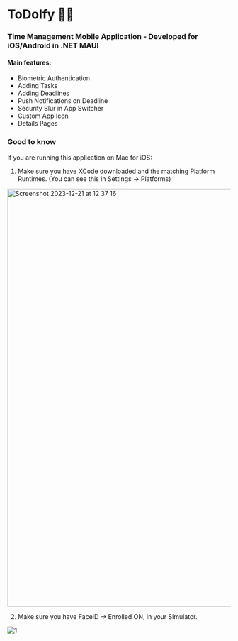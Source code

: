 # ToDoIfy 📆📲 

### Time Management Mobile Application - Developed for iOS/Android in .NET MAUI

#### Main features:

* Biometric Authentication
* Adding Tasks 
* Adding Deadlines
* Push Notifications on Deadline
* Security Blur in App Switcher
* Custom App Icon
* Details Pages

### Good to know

If you are running this application on Mac for iOS:

1) Make sure you have XCode downloaded and the matching Platform Runtimes. (You can see this in Settings -> Platforms)
   
<img width="942" alt="Screenshot 2023-12-21 at 12 37 16" src="https://github.com/easymadecoding/ToDoIfy/assets/25269095/1cff6b75-d37c-4ada-a22d-23934fef07de">


2) Make sure you have FaceID -> Enrolled ON, in your Simulator.
   
![1](https://github.com/easymadecoding/ToDoIfy/assets/25269095/6e24fe63-dcdd-4b93-83cc-f5e51a4fd4fa)
